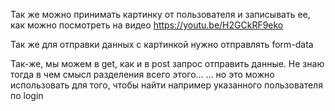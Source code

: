 Так же можно принимать картинку от пользователя и записывать ее, как можно посмотреть на видео https://youtu.be/H2GCkRF9eko

Так же для отправки данных с картинкой нужно отправлять form-data

Так-же, мы можем в get, как и в post запрос отправить данные. Не знаю тогда в чем смысл разделения всего этого...
... но это можно использовать для того, чтобы найти например указанного пользователя по login


